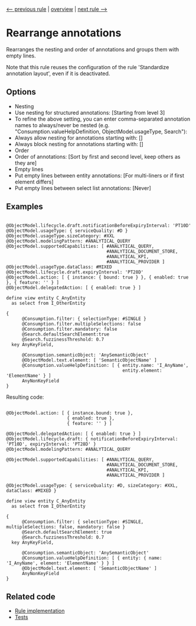 [<-- previous rule](DdlAnnotationLayoutRule.md) | [overview](../rules.md) | [next rule -->](DdlPositionDefineRule.md)

# Rearrange annotations

Rearranges the nesting and order of annotations and groups them with empty lines.

Note that this rule reuses the configuration of the rule 'Standardize annotation layout', even if it is deactivated.

## Options

* Nesting
* Use nesting for structured annotations: \[Starting from level 3\]
* To refine the above setting, you can enter comma-separated annotation names to always/never be nested \(e.g. "Consumption.valueHelpDefinition, ObjectModel.usageType, Search"\):
* Always allow nesting for annotations starting with: \[\]
* Always block nesting for annotations starting with: \[\]
* Order
* Order of annotations: \[Sort by first and second level, keep others as they are\]
* Empty lines
* Put empty lines between entity annotations: \[For multi-liners or if first element differs\]
* Put empty lines between select list annotations: \[Never\]

## Examples


```ASDDLS

@ObjectModel.lifecycle.draft.notificationBeforeExpiryInterval: 'PT10D'
@ObjectModel.usageType: { serviceQuality: #D }
@ObjectModel.usageType.sizeCategory: #XXL
@ObjectModel.modelingPattern: #ANALYTICAL_QUERY
@ObjectModel.supportedCapabilities: [ #ANALYTICAL_QUERY,
                                      #ANALYTICAL_DOCUMENT_STORE,
                                      #ANALYTICAL_KPI,
                                      #ANALYTICAL_PROVIDER ]
@ObjectModel.usageType.dataClass: #MIXED
@ObjectModel.lifecycle.draft.expiryInterval: 'PT28D'
@ObjectModel.action: [ { instance: { bound: true } }, { enabled: true }, { feature: '' } ]
@ObjectModel.delegatedAction: [ { enabled: true } ]

define view entity C_AnyEntity
  as select from I_OtherEntity

{
      @Consumption.filter: { selectionType: #SINGLE }
      @Consumption.filter.multipleSelections: false
      @Consumption.filter.mandatory: false
      @Search.defaultSearchElement:true
      @Search.fuzzinessThreshold: 0.7
  key AnyKeyField,

      @Consumption.semanticObject: 'AnySemanticObject'
      @ObjectModel.text.element: [ 'SemanticObjectName' ]
      @Consumption.valueHelpDefinition: [ { entity.name: 'I_AnyName',
                                            entity.element: 'ElementName' } ]
      AnyNonKeyField
}
```

Resulting code:

```ASDDLS

@ObjectModel.action: [ { instance.bound: true },
                       { enabled: true },
                       { feature: '' } ]

@ObjectModel.delegatedAction: [ { enabled: true } ]
@ObjectModel.lifecycle.draft: { notificationBeforeExpiryInterval: 'PT10D', expiryInterval: 'PT28D' }
@ObjectModel.modelingPattern: #ANALYTICAL_QUERY

@ObjectModel.supportedCapabilities: [ #ANALYTICAL_QUERY,
                                      #ANALYTICAL_DOCUMENT_STORE,
                                      #ANALYTICAL_KPI,
                                      #ANALYTICAL_PROVIDER ]

@ObjectModel.usageType: { serviceQuality: #D, sizeCategory: #XXL, dataClass: #MIXED }

define view entity C_AnyEntity
  as select from I_OtherEntity

{
      @Consumption.filter: { selectionType: #SINGLE, multipleSelections: false, mandatory: false }
      @Search.defaultSearchElement: true
      @Search.fuzzinessThreshold: 0.7
  key AnyKeyField,

      @Consumption.semanticObject: 'AnySemanticObject'
      @Consumption.valueHelpDefinition: [ { entity: { name: 'I_AnyName', element: 'ElementName' } } ]
      @ObjectModel.text.element: [ 'SemanticObjectName' ]
      AnyNonKeyField
}
```

## Related code

* [Rule implementation](../../com.sap.adt.abapcleaner/src/com/sap/adt/abapcleaner/rules/ddl/annotations/DdlAnnotationNestingRule.java)
* [Tests](../../test/com.sap.adt.abapcleaner.test/src/com/sap/adt/abapcleaner/rules/ddl/annotations/DdlAnnotationNestingTest.java)

